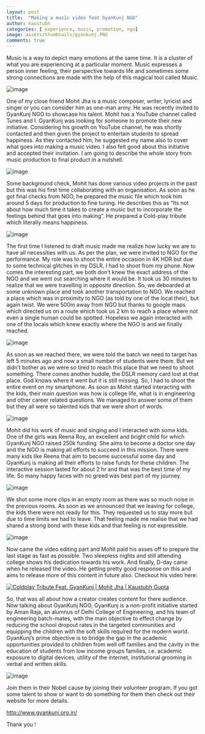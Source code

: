 ```yaml
---
layout: post
title:  "Making a music video feat GyanKunj NGO"
author: kaustubh
categories: [ experience, music, promotion, ngo]
image: assets/thumbnails/gyankunj.PNG
comments: true
---
```


Music is a way to depict many emotions at the same time. It is a cluster of what you are experiencing at a particular moment. Music expresses a person inner feeling, their perspective towards life and sometimes some strong connections are made with the help of this magical tool called Music.

![image](https://user-images.githubusercontent.com/43691873/124560339-520def80-de5a-11eb-81dd-83fef57472ea.png)

One of my close friend Mohit Jha is a music composer, writer, lyricist and singer or you can consider him as one-man army. He was recently invited to GyanKunj NGO to showcase his talent. Mohit has a YouTube channel called Tunes and I. GyanKunj was looking for someone to promote their new initiative. Considering his growth on YouTube channel, he was shortly contacted and then given the project to entertain students to spread happiness. As they contacted him, he suggested my name also to cover what goes into making a music video. I also felt good about this initiative and accepted their invitation. I am going to describe the whole story from music production to final product in a nutshell. 

![image](https://user-images.githubusercontent.com/43691873/124560479-779af900-de5a-11eb-91a9-203fb16ba6ce.png)

Some background check, Mohit has done various video projects in the past but this was his first time collaborating with an organisation. As soon as he got final checks from NGO, he prepared the music file which took him around 5 days for production to fine tuning. He describes this as “Its not about how much time it takes to create a music but to incorporate the feelings behind that goes into making”. He prepared a Cold-play tribute which literally means happiness. 

![image](https://user-images.githubusercontent.com/43691873/124560509-81246100-de5a-11eb-9745-5b746d0b7cba.png)

The first time I listened to draft music made me realize how lucky we are to have all necessities with us. As per the plan, we were invited to NGO for the performance. My role was to shoot the entire occasion in 4K HDR but due to some technical glitches in my DSLR, I had to shoot from my phone. Now comes the interesting part, we both don’t knew the exact address of the NGO and we went out searching where it would be. It took us 30 minutes to realize that we were travelling in opposite direction. So, we deboarded at some unknown place and took another transportation to NGO. We reached a place which was in proximity to NGO (as told by one of the local their), but again twist. We were 500m away from NGO but thanks to google maps which directed us on a route which took us 2 km to reach a place where not even a single human could be spotted. Hopeless we again interacted with one of the locals which knew exactly where the NGO is and we finally reached. 

![image](https://user-images.githubusercontent.com/43691873/124560545-8da8b980-de5a-11eb-85cc-5cdb0fe1a2ad.png)

As soon as we reached there, we were told the batch we need to target has left 5 minutes ago and now a small number of students were there. But we didn’t bother as we were so tired to reach this place that we need to shoot something. There comes another huddle, the DSLR memory card lost at that place. God knows where it went but it is still missing. So, I had to shoot the entire event on my smartphone. As soon as Mohit started interacting with the kids, their main question was how is college life, what is in engineering and other career related questions. We managed to answer some of them but they all were so talented kids that we were short of words.

![image](https://user-images.githubusercontent.com/43691873/124560578-97cab800-de5a-11eb-8b05-1a3509638fae.png)

Mohit did his work of music and singing and I interacted with some kids. One of the girls was Reena Roy, an excellent and bright child for which GyanKunj NGO raised 250k funding. She aims to become a doctor one day and the NGO is making all efforts to succeed in this mission. There were many kids like Reena that aim to become successful some day and GyanKunj is making all their efforts to raise funds for these children. The interactive session lasted for about 2 hr and that was the best time of my life. So many happy faces with no greed was best part of my journey.

![image](https://user-images.githubusercontent.com/43691873/124560609-a0bb8980-de5a-11eb-89f8-c79675c63ed6.png)

We shot some more clips in an empty room as there was so much noise in the previous rooms. As soon as we announced that we leaving for college, the kids there were not ready for this. They requested us to stay more but due to time limits we had to leave. That feeling made me realise that we had shared a strong bond with these kids and that feeling is not expressible.

![image](https://user-images.githubusercontent.com/43691873/124560635-a9ac5b00-de5a-11eb-93b2-6f780b3ed383.png)

Now came the video editing part and Mohit paid his asses off to prepare the last stage as fast as possible. Two sleepless nights and still attending college shows his dedication towards his work. And finally, D-day came when he released the video. He getting pretty good response on this and aims to release more of this content in future also. Checkout his video here:

[![Coldplay Tribute Feat. GyanKunj | Mohit Jha | Kaustubh Gupta](https://res.cloudinary.com/marcomontalbano/image/upload/v1625556959/video_to_markdown/images/youtube--kFOSSRHckL8-c05b58ac6eb4c4700831b2b3070cd403.jpg)](https://www.youtube.com/watch?v=kFOSSRHckL8 "Coldplay Tribute Feat. GyanKunj | Mohit Jha | Kaustubh Gupta")

So, that was all about how a creator creates content for there audience. Now talking about GyanKunj NGO, GyanKunj is a non-profit initiative started by Aman Raja, an alumnus of Delhi College of Engineering, and his team of engineering batch-mates, with the main objective to effect change by reducing the school dropout rates in the targeted communities and equipping the children with the soft skills required for the modern world. GyanKunj’s prime objective is to bridge the gap in the academic opportunities provided to children from well off families and the cavity in the education of students from low income groups families, i.e. academic exposure to digital devices, utility of the internet, institutional grooming in verbal and written skills. 

![image](https://user-images.githubusercontent.com/43691873/124561038-14f62d00-de5b-11eb-816e-4a8e53273b2d.png)

Join them in their Nobel cause by joining their volunteer program. If you got some talent to show or want to do something for them then check out their website for more details.


http://www.gyankunj.org.in/ 


Thank you !
